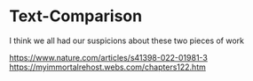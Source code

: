 # Text-Comparison
I think we all had our suspicions about these two pieces of work


https://www.nature.com/articles/s41398-022-01981-3
https://myimmortalrehost.webs.com/chapters122.htm
